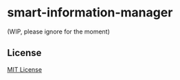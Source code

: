 # smart-information-manager #

(WIP, please ignore for the moment)

## License ##

[MIT License](LICENSE.md)
